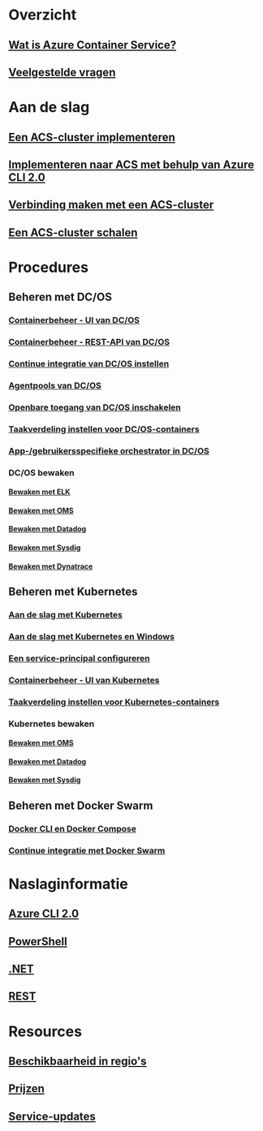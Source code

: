 # Overzicht
## [Wat is Azure Container Service?](container-service-intro.md)
## [Veelgestelde vragen](container-service-faq.md)
# Aan de slag
## [Een ACS-cluster implementeren](container-service-deployment.md)
## [Implementeren naar ACS met behulp van Azure CLI 2.0](container-service-create-acs-cluster-cli.md)
## [Verbinding maken met een ACS-cluster](container-service-connect.md)
## [Een ACS-cluster schalen](container-service-scale.md)
# Procedures
## Beheren met DC/OS
### [Containerbeheer - UI van DC/OS](container-service-mesos-marathon-ui.md)
### [Containerbeheer - REST-API van DC/OS](container-service-mesos-marathon-rest.md)
### [Continue integratie van DC/OS instellen](container-service-setup-ci-cd.md)
### [Agentpools van DC/OS](container-service-dcos-agents.md)
### [Openbare toegang van DC/OS inschakelen](container-service-enable-public-access.md)
### [Taakverdeling instellen voor DC/OS-containers](container-service-load-balancing.md)
### [App-/gebruikersspecifieke orchestrator in DC/OS](container-service-application-specific-marathon.md)
### DC/OS bewaken
#### [Bewaken met ELK](container-service-monitoring-elk.md)
#### [Bewaken met OMS](container-service-monitoring-oms.md)
#### [Bewaken met Datadog](container-service-monitoring.md)
#### [Bewaken met Sysdig](container-service-monitoring-sysdig.md)
#### [Bewaken met Dynatrace](container-service-monitoring-dynatrace.md)
## Beheren met Kubernetes
### [Aan de slag met Kubernetes](container-service-kubernetes-walkthrough.md)
### [Aan de slag met Kubernetes en Windows](container-service-kubernetes-windows-walkthrough.md)
### [Een service-principal configureren](container-service-kubernetes-service-principal.md)
### [Containerbeheer - UI van Kubernetes](container-service-kubernetes-ui.md)
### [Taakverdeling instellen voor Kubernetes-containers](container-service-kubernetes-load-balancing.md)
### Kubernetes bewaken
#### [Bewaken met OMS](container-service-kubernetes-oms.md)
#### [Bewaken met Datadog](container-service-kubernetes-datadog.md)
#### [Bewaken met Sysdig](container-service-kubernetes-sysdig.md)
## Beheren met Docker Swarm
### [Docker CLI en Docker Compose](container-service-docker-swarm.md)
### [Continue integratie met Docker Swarm](container-service-docker-swarm-setup-ci-cd.md)
# Naslaginformatie
## [Azure CLI 2.0](/cli/azure/acs)
## [PowerShell](/powershell/resourcemanager/azurerm.compute/v2.3.0/azurerm.compute)
## [.NET](/dotnet/api/microsoft.azure.management.compute.models)
## [REST](/rest/api/compute/containerservices)
# Resources
## [Beschikbaarheid in regio's](https://azure.microsoft.com/regions/services/)
## [Prijzen](https://azure.microsoft.com/pricing/details/container-service/)
## [Service-updates](https://azure.microsoft.com/en-us/updates/?product=container-service&updatetype=&platform=)


<!--HONumber=Feb17_HO4-->


